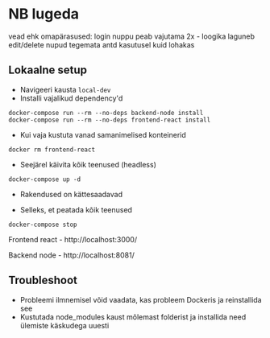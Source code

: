 # NB lugeda

vead ehk omapärasused:
login nuppu peab vajutama 2x - loogika laguneb
edit/delete nupud tegemata
antd kasutusel kuid lohakas

## Lokaalne setup

- Navigeeri kausta `local-dev`
- Installi vajalikud dependency'd

```
docker-compose run --rm --no-deps backend-node install
docker-compose run --rm --no-deps frontend-react install
```

- Kui vaja kustuta vanad samanimelised konteinerid

```
docker rm frontend-react
```

- Seejärel käivita kõik teenused (headless)

```
docker-compose up -d
```

- Rakendused on kättesaadavad

- Selleks, et peatada kõik teenused

```
docker-compose stop
```

Frontend react - http://localhost:3000/

Backend node - http://localhost:8081/

## Troubleshoot

- Probleemi ilmnemisel võid vaadata, kas probleem Dockeris ja reinstallida see
- Kustutada node_modules kaust mõlemast folderist ja installida need ülemiste käskudega uuesti
